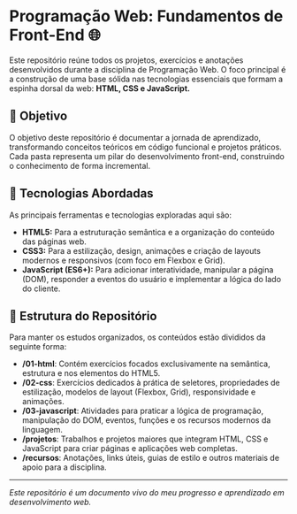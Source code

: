 # Programação Web: Fundamentos de Front-End 🌐

Este repositório reúne todos os projetos, exercícios e anotações desenvolvidos durante a disciplina de Programação Web. O foco principal é a construção de uma base sólida nas tecnologias essenciais que formam a espinha dorsal da web: **HTML, CSS e JavaScript.**

## 🎯 Objetivo

O objetivo deste repositório é documentar a jornada de aprendizado, transformando conceitos teóricos em código funcional e projetos práticos. Cada pasta representa um pilar do desenvolvimento front-end, construindo o conhecimento de forma incremental.

## 🚀 Tecnologias Abordadas

As principais ferramentas e tecnologias exploradas aqui são:

* **HTML5:** Para a estruturação semântica e a organização do conteúdo das páginas web.
* **CSS3:** Para a estilização, design, animações e criação de layouts modernos e responsivos (com foco em Flexbox e Grid).
* **JavaScript (ES6+):** Para adicionar interatividade, manipular a página (DOM), responder a eventos do usuário e implementar a lógica do lado do cliente.

## 📂 Estrutura do Repositório

Para manter os estudos organizados, os conteúdos estão divididos da seguinte forma:

* **/01-html**: Contém exercícios focados exclusivamente na semântica, estrutura e nos elementos do HTML5.
* **/02-css**: Exercícios dedicados à prática de seletores, propriedades de estilização, modelos de layout (Flexbox, Grid), responsividade e animações.
* **/03-javascript**: Atividades para praticar a lógica de programação, manipulação do DOM, eventos, funções e os recursos modernos da linguagem.
* **/projetos**: Trabalhos e projetos maiores que integram HTML, CSS e JavaScript para criar páginas e aplicações web completas.
* **/recursos**: Anotações, links úteis, guias de estilo e outros materiais de apoio para a disciplina.

---
*Este repositório é um documento vivo do meu progresso e aprendizado em desenvolvimento web.*